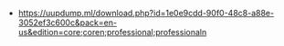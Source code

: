 - https://uupdump.ml/download.php?id=1e0e9cdd-90f0-48c8-a88e-3052ef3c600c&pack=en-us&edition=core;coren;professional;professionaln
